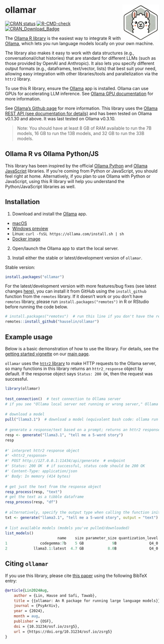 
<!-- README.md is generated from README.Rmd. Please edit that file -->

# ollamar <a href="https://hauselin.github.io/ollama-r/"><img src="man/figures/logo.png" align="right" height="117" alt="ollamar website" /></a>

<!-- badges: start -->

[![CRAN
status](https://www.r-pkg.org/badges/version/ollamar)](https://CRAN.R-project.org/package=ollamar)
[![R-CMD-check](https://github.com/hauselin/ollama-r/actions/workflows/R-CMD-check.yaml/badge.svg)](https://github.com/hauselin/ollama-r/actions/workflows/R-CMD-check.yaml)
[![CRAN_Download_Badge](https://cranlogs.r-pkg.org/badges/grand-total/ollamar)](https://cran.r-project.org/package=ollamar)
<!-- badges: end -->

The [Ollama R library](https://hauselin.github.io/ollama-r/) is the
easiest way to integrate R with [Ollama](https://ollama.com/), which
lets you run language models locally on your own machine.

The library also makes it easy to work with data structures (e.g.,
conversational/chat histories) that are standard for different LLMs
(such as those provided by OpenAI and Anthropic). It also lets you
specify different output formats (e.g., dataframes, text/vector, lists)
that best suit your need, allowing easy integration with other
libraries/tools and parallelization via the `httr2` library.

To use this R library, ensure the [Ollama](https://ollama.com) app is
installed. Ollama can use GPUs for accelerating LLM inference. See
[Ollama GPU
documentation](https://github.com/ollama/ollama/blob/main/docs/gpu.md)
for more information.

See [Ollama’s Github page](https://github.com/ollama/ollama) for more
information. This library uses the [Ollama REST API (see documentation
for details)](https://github.com/ollama/ollama/blob/main/docs/api.md)
and has been tested on Ollama v0.1.30 and above. It was last tested on
Ollama v0.3.10.

> Note: You should have at least 8 GB of RAM available to run the 7B
> models, 16 GB to run the 13B models, and 32 GB to run the 33B models.

## Ollama R vs Ollama Python/JS

This library has been inspired by the official [Ollama
Python](https://github.com/ollama/ollama-python) and [Ollama
JavaScript](https://github.com/ollama/ollama-js) libraries. If you’re
coming from Python or JavaScript, you should feel right at home.
Alternatively, if you plan to use Ollama with Python or JavaScript,
using this R library will help you understand the Python/JavaScript
libraries as well.

## Installation

1.  Download and install the [Ollama](https://ollama.com) app.

- [macOS](https://ollama.com/download/Ollama-darwin.zip)
- [Windows preview](https://ollama.com/download/OllamaSetup.exe)
- Linux: `curl -fsSL https://ollama.com/install.sh | sh`
- [Docker image](https://hub.docker.com/r/ollama/ollama)

2.  Open/launch the Ollama app to start the local server.

3.  Install either the stable or latest/development version of
    `ollamar`.

Stable version:

``` r
install.packages("ollamar")
```

For the latest/development version with more features/bug fixes (see
latest changes
[here](https://hauselin.github.io/ollama-r/news/index.html)), you can
install it from GitHub using the `install_github` function from the
`remotes` library. If it doesn’t work or you don’t have `remotes`
library, please run `install.packages("remotes")` in R or RStudio before
running the code below.

``` r
# install.packages("remotes")  # run this line if you don't have the remotes library
remotes::install_github("hauselin/ollamar")
```

## Example usage

Below is a basic demonstration of how to use the library. For details,
see the [getting started
vignette](https://hauselin.github.io/ollama-r/articles/ollamar.html) on
our [main page](https://hauselin.github.io/ollama-r/).

`ollamar` uses the [`httr2` library](https://httr2.r-lib.org/index.html)
to make HTTP requests to the Ollama server, so many functions in this
library returns an `httr2_response` object by default. If the response
object says `Status: 200 OK`, then the request was successful.

``` r
library(ollamar)

test_connection()  # test connection to Ollama server
# if you see "Ollama local server not running or wrong server," Ollama app/server isn't running

# download a model
pull("llama3.1")  # download a model (equivalent bash code: ollama run llama3.1)

# generate a response/text based on a prompt; returns an httr2 response by default
resp <- generate("llama3.1", "tell me a 5-word story") 
resp

#' interpret httr2 response object
#' <httr2_response>
#' POST http://127.0.0.1:11434/api/generate  # endpoint
#' Status: 200 OK  # if successful, status code should be 200 OK
#' Content-Type: application/json
#' Body: In memory (414 bytes)

# get just the text from the response object
resp_process(resp, "text") 
# get the text as a tibble dataframe
resp_process(resp, "df") 

# alternatively, specify the output type when calling the function initially
txt <- generate("llama3.1", "tell me a 5-word story", output = "text")

# list available models (models you've pulled/downloaded)
list_models()  
                        name    size parameter_size quantization_level            modified
1               codegemma:7b    5 GB             9B               Q4_0 2024-07-27T23:44:10
2            llama3.1:latest  4.7 GB           8.0B               Q4_0 2024-07-31T07:44:33
```

## Citing `ollamar`

If you use this library, please cite [this
paper](https://doi.org/10.31234/osf.io/zsrg5) using the following BibTeX
entry:

``` bibtex
@article{Lin2024Aug,
    author = {Lin, Hause and Safi, Tawab},
    title = {{ollamar: An R package for running large language models}},
    journal = {PsyArXiv},
    year = {2024},
    month = aug,
    publisher = {OSF},
    doi = {10.31234/osf.io/zsrg5},
    url = {https://doi.org/10.31234/osf.io/zsrg5}
}
```
